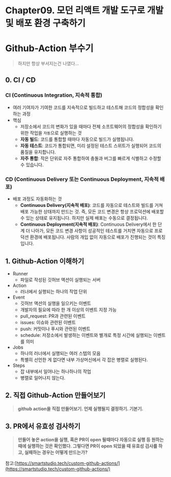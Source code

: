 # Chapter09. 모던 리액트 개발 도구로 개발 및 배포 환경 구축하기

# Github-Action 부수기

> 하지만 항상 부서지는건 나였다…

## 0. CI / CD

### CI **(Continuous Integration, 지속적 통합)**

- 여러 기여자가 기여한 코드를 지속적으로 빌드하고 테스트해 코드의 정합성을 확인하는 과정
- 핵심
  - 저장소에서 코드의 변화가 있을 때마다 전체 소프트웨어의 정합성을 확인하기 위한 작업을 `자동`으로 실행하는 것
  - **자동 빌드**: 코드를 통합할 때마다 자동으로 빌드가 실행됩니다.
  - **자동 테스트**: 코드가 통합되면, 미리 설정된 테스트 스위트가 실행되어 코드의 품질을 유지합니다.
  - **자주 통합**: 작은 단위로 자주 통합하여 충돌과 버그를 빠르게 식별하고 수정할 수 있습니다.

### **CD (Continuous Delivery 또는 Continuous Deployment, 지속적 배포)**

- 배포 과정도 자동화하는 것
  - **Continuous Delivery(지속적 배포)**: 코드를 자동으로 테스트와 빌드를 거쳐 배포 가능한 상태까지 만드는 것. 즉, 모든 코드 변경은 항상 프로덕션에 배포할 수 있는 상태로 유지됩니다. 하지만 실제 배포는 수동으로 결정됩니다.
  - **Continuous Deployment(지속적 배포)**: Continuous Delivery에서 한 단계 더 나아가, 모든 코드 변경 사항이 성공적인 테스트를 거치면 자동으로 프로덕션 환경에 배포됩니다. 사람의 개입 없이 자동으로 배포가 진행되는 것이 특징입니다.

## 1. Github-Action 이해하기

- Runner
  - 파일로 작성된 깃허브 액션이 실행되는 서버
- Action
  - 러너에서 실행되는 하나의 작업 단위
- Event
  - 깃허브 액션의 실행을 일으키는 이벤트
  - 개발자의 필요에 따라 한 개 이상의 이벤트 지정 가능
  - pull_request: PR과 관련된 이벤트
  - issues: 이슈와 관련된 이벤트
  - push: 커밋이나 푸시와 관련된 이벤트
  - schedule: 저장소에서 발생하는 이벤트와 별개로 특정 시간에 실행되는 이벤트를 의미
- Jobs
  - 하나의 러너에서 실행되는 여러 스텝의 모음
  - 특별히 선언한 게 없다면 내부 가상머신에서 각 잡은 병렬로 실행된다.
- Steps
  - 잡 내부에서 일어나는 하나하나의 작업
  - 병렬로 일어나지 않는다.

## 2. 직접 Github-Action 만들어보기

> **github action을 직접 만들어보기.
> 언제 실행될지 결정하기.
> 기본기.**

## 3. PR에서 유효성 검사하기

> **만들어 놓은 action을 실행, 혹은 PR이 open 될때마다 자동으로 실행 등
> 원하는 때에 실행하는 것은 확인했다.
> 그렇다면 PR이 open 되었을 때 유효성 검사를 하고, 실패하는 경우는 어떻게 만드는가?**

참고:[https://smartstudio.tech/custom-github-actions/](https://smartstudio.tech/custom-github-actions/)
